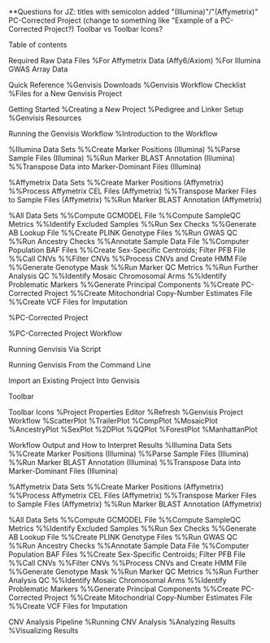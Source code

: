 **Questions for JZ: 
titles with semicolon
added "(Illumina)"/"(Affymetrix)"
PC-Corrected Project (change to something like "Example of a PC-Corrected Project?)
Toolbar vs Toolbar Icons?


Table of contents

Required Raw Data Files
%For Affymetrix Data (Affy6/Axiom)
%For Illumina GWAS Array Data

Quick Reference
%Genvisis Downloads
%Genvisis Workflow Checklist
%Files for a New Genvisis Project

Getting Started
%Creating a New Project
%Pedigree and Linker Setup
%Genvisis Resources

Running the Genvisis Workflow
%Introduction to the Workflow

%Illumina Data Sets
%%Create Marker Positions (Illumina)
%%Parse Sample Files (Illumina)
%%Run Marker BLAST Annotation (Illumina)
%%Transpose Data into Marker-Dominant Files (Illumina)

%Affymetrix Data Sets
%%Create Marker Positions (Affymetrix)
%%Process Affymetrix CEL Files (Affymetrix)
%%Transpose Marker Files to Sample Files (Affymetrix)
%%Run Marker BLAST Annotation (Affymetrix)

%All Data Sets
%%Compute GCMODEL File
%%Compute SampleQC Metrics
%%Identify Excluded Samples
%%Run Sex Checks
%%Generate AB Lookup File
%%Create PLINK Genotype Files
%%Run GWAS QC
%%Run Ancestry Checks
%%Annotate Sample Data File
%%Computer Population BAF Files
%%Create Sex-Specific Centroids; Filter PFB File
%%Call CNVs
%%Filter CNVs
%%Process CNVs and Create HMM File
%%Generate Genotype Mask
%%Run Marker QC Metrics
%%Run Further Analysis QC
%%Identify Mosaic Chromosomal Arms
%%Identify Problematic Markers
%%Generate Principal Components
%%Create PC-Corrected Project
%%Create Mitochondrial Copy-Number Estimates File
%%Create VCF Files for Imputation

%PC-Corrected Project

%PC-Corrected Project Workflow

Running Genvisis Via Script

Running Genvisis From the Command Line

Import an Existing Project Into Genvisis

Toolbar

Toolbar Icons
%Project Properties Editor
%Refresh
%Genvisis Project Workflow
%ScatterPlot
%TrailerPlot
%CompPlot
%MosaicPlot
%AncestryPlot
%SexPlot
%2DPlot
%QQPlot
%ForestPlot
%ManhattanPlot

Workflow Output and How to Interpret Results
%Illumina Data Sets
%%Create Marker Positions (Illumina)
%%Parse Sample Files (Illumina)
%%Run Marker BLAST Annotation (Illumina)
%%Transpose Data into Marker-Dominant Files (Illumina)

%Affymetrix Data Sets
%%Create Marker Positions (Affymetrix)
%%Process Affymetrix CEL Files (Affymetrix)
%%Transpose Marker Files to Sample Files (Affymetrix)
%%Run Marker BLAST Annotation (Affymetrix)

%All Data Sets
%%Compute GCMODEL File
%%Compute SampleQC Metrics
%%Identify Excluded Samples
%%Run Sex Checks
%%Generate AB Lookup File
%%Create PLINK Genotype Files
%%Run GWAS QC
%%Run Ancestry Checks
%%Annotate Sample Data File
%%Computer Population BAF Files
%%Create Sex-Specific Centroids; Filter PFB File
%%Call CNVs
%%Filter CNVs
%%Process CNVs and Create HMM File
%%Generate Genotype Mask
%%Run Marker QC Metrics
%%Run Further Analysis QC
%%Identify Mosaic Chromosomal Arms
%%Identify Problematic Markers
%%Generate Principal Components
%%Create PC-Corrected Project
%%Create Mitochondrial Copy-Number Estimates File
%%Create VCF Files for Imputation

CNV Analysis Pipeline
%Running CNV Analysis
%Analyzing Results
%Visualizing Results
